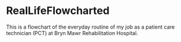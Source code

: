 RealLifeFlowcharted
===================

This is a flowchart of the everyday routine of my job as a patient care technician (PCT) at Bryn Mawr Rehabilitation Hospital.
